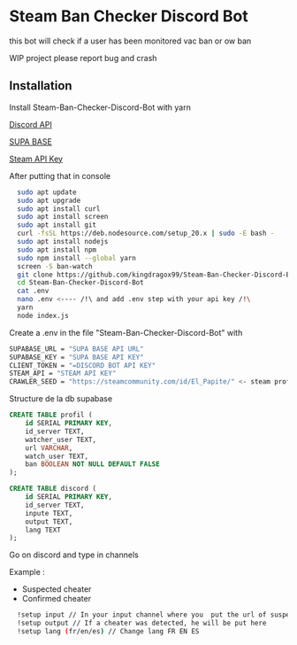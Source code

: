 ﻿# Steam Ban Checker Discord Bot

this bot will check if a user has been monitored vac ban or ow ban

WIP project please report bug and crash

## Installation

Install Steam-Ban-Checker-Discord-Bot with yarn

[Discord API](https://discord.com/developers/applications)

[SUPA BASE](https://www.supabase.com/)

[Steam API Key](https://steamcommunity.com/dev/apikey)

After putting that in console

```bash
  sudo apt update
  sudo apt upgrade
  sudo apt install curl
  sudo apt install screen
  sudo apt install git
  curl -fsSL https://deb.nodesource.com/setup_20.x | sudo -E bash -
  sudo apt install nodejs
  sudo apt install npm
  sudo npm install --global yarn
  screen -S ban-watch
  git clone https://github.com/kingdragox99/Steam-Ban-Checker-Discord-Bot.git
  cd Steam-Ban-Checker-Discord-Bot
  cat .env
  nano .env <---- /!\ and add .env step with your api key /!\
  yarn
  node index.js
```

Create a .env in the file "Steam-Ban-Checker-Discord-Bot" with

```bash
SUPABASE_URL = "SUPA BASE API URL"
SUPABASE_KEY = "SUPA BASE API KEY"
CLIENT_TOKEN = "=DISCORD BOT API KEY"
STEAM_API = "STEAM API KEY"
CRAWLER_SEED = "https://steamcommunity.com/id/El_Papite/" <- steam profile url
```

Structure de la db supabase

```sql
CREATE TABLE profil (
    id SERIAL PRIMARY KEY,
    id_server TEXT,
    watcher_user TEXT,
    url VARCHAR,
    watch_user TEXT,
    ban BOOLEAN NOT NULL DEFAULT FALSE
);

CREATE TABLE discord (
    id SERIAL PRIMARY KEY,
    id_server TEXT,
    inpute TEXT,
    output TEXT,
    lang TEXT
);
```

Go on discord and type in channels

Example :

- Suspected cheater
- Confirmed cheater

```bash
  !setup input // In your input channel where you  put the url of suspected cheaters
  !setup output // If a cheater was detected, he will be put here
  !setup lang (fr/en/es) // Change lang FR EN ES
```
